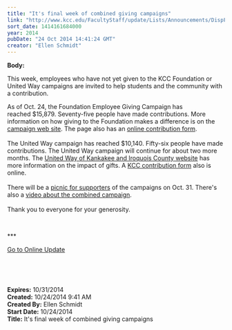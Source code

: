```yaml
---
title: "It's final week of combined giving campaigns"
link: "http://www.kcc.edu/FacultyStaff/update/Lists/Announcements/DispForm.aspx?ID=1692"
sort_date: 1414161684000
year: 2014
pubDate: "24 Oct 2014 14:41:24 GMT"
creator: "Ellen Schmidt"
---
```


<div><b>Body:</b> <div class="ExternalClass3066D3D315E741AE8E1A3C612628B537"><p>This week, employees who have not yet given to the KCC Foundation or United Way campaigns are invited to help students and the community with a contribution.</p>
<p>As of Oct. 24, the Foundation Employee Giving Campaign has reached $15,879. Seventy-five people have made contributions. More information on how giving to the Foundation makes a difference is on the <a href="/Foundation/giving/eg/Pages/2014campaign.aspx">campaign web site</a>. The page also has an <a href="/FacultyStaff/update/Lists/Announcements/DispForm2.aspx?List=7e45450e-520d-4ad3-81dd-a79ebcc75df4&amp;ID=1680&amp;Source=http%3a//www.kcc.edu/FacultyStaff/update/Pages/dailyupdate.aspx&amp;Web=6dd7d01a-f4b3-47f9-8d35-b60692caa2f7">online contribution form</a>.<br /><br />The United Way campaign has reached $10,140. Fifty-six people have made contributions. The United Way campaign will continue for about two more months. The <a href="http://www.myunitedway.org/">United Way of Kankakee and Iroquois County website</a> has more information on the impact of gifts. A <a href="/FacultyStaff/departments/hr/Documents/2014%20United%20Way%20Pledge%20Form.pdf">KCC contribution form</a> also is online.<br /><br />There will be a <a href="/FacultyStaff/update/Lists/Events/DispForm2.aspx?List=c267947c-5d3a-41df-bf8c-8c8142ece9fc&amp;ID=633&amp;RootFolder=/FacultyStaff/update/Lists/Events&amp;Source=http%3a//www.kcc.edu/FacultyStaff/update/Pages/dailyupdate.aspx&amp;Web=6dd7d01a-f4b3-47f9-8d35-b60692caa2f7">picnic for supporters</a> of the campaigns on Oct. 31. There's also a <a href="/Foundation/giving/eg/Pages/default.aspx">video about the combined campaign</a>.<br /><br />Thank you to everyone for your generosity.<br /></p>
<p> </p>
<p>***</p>
<p><a href="/update">Go to Online Update</a></p>
<p> </p>
<p> </p></div></div>
<div><b>Expires:</b> 10/31/2014</div>
<div><b>Created:</b> 10/24/2014 9:41 AM</div>
<div><b>Created By:</b> Ellen Schmidt</div>
<div><b>Start Date:</b> 10/24/2014</div>
<div><b>Title:</b> It&#39;s final week of combined giving campaigns</div>
